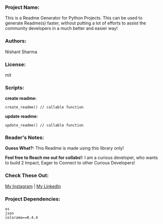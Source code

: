 ### Project Name:

This is a Readme Generator for Python Projects. This can be used to generate Readme(s) faster, without putting a lot of efforts to assist the community developers in a much better and easier way!

### Authors:

Nishant Sharma

### License:

mit

### Scripts:

**create readme:**

	create_readme() // callable function


**update readme:**

	update_readme() // callable function


### Reader's Notes:

**Guess What?:**  This Readme is made using this library only!

**Feel free to Reach me out for collabs!:**  I am a curious developer, who wants to build 2 Impact, Eager to Connect to other Curious Developers!


### Check These Out:

[My Instagram](https://www.instagram.com/_nishan.t/) | [My LinkedIn](https://www.linkedin.com/in/nishantsh20/) 

### Project Dependencies:

	os
	json
	colorama==0.4.4
